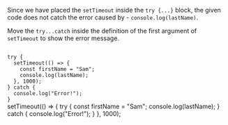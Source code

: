 Since we have placed the `setTimeout`
inside the `try {...}` block,
the given code does not
catch the error caused by -
`console.log(lastName)`.

Move the `try...catch` inside
the definition of the first argument of
`setTimeout` to show the error message.

<codeblock type="exercise" language="javascript" testMode="fixedInput">
<code>
try {
  setTimeout(() => {
    const firstName = "Sam";
    console.log(lastName);
  }, 1000);
} catch {
  console.log("Error!");
}
</code>

<solution>
setTimeout(() => {
  try {
    const firstName = "Sam";
    console.log(lastName);
  } catch {
    console.log("Error!");
  }
}, 1000);
</solution>
</codeblock>